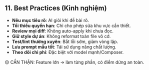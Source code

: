 ## 11. Best Practices (Kinh nghiệm)

- **Nêu mục tiêu rõ**: AI giỏi khi đề bài rõ.
- **Tối thiểu quyền hạn**: Chỉ cho phép sửa khu vực cần thiết.
- **Review mọi diff**: Không auto-apply khi chưa đọc.
- **Giữ style dự án**: Không reformat toàn file vô cớ.
- **Test/lint thường xuyên**: Bắt lỗi sớm, giảm vòng lặp.
- **Lưu prompt mẫu tốt**: Tái sử dụng nâng chất lượng.
- **Theo dõi chi phí**: Đặc biệt với model mạnh/Composer.

🟡 CẨN THẬN: Feature lớn → làm từng phần, có điểm dừng an toàn.
